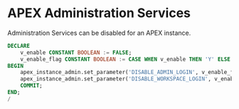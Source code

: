 # APEX Administration Services

Administration Services can be disabled for an APEX instance.

```sql
DECLARE
    v_enable CONSTANT BOOLEAN := FALSE;
    v_enable_flag CONSTANT BOOLEAN := CASE WHEN v_enable THEN 'Y' ELSE 'N' END;
BEGIN
    apex_instance_admin.set_parameter('DISABLE_ADMIN_LOGIN', v_enable_flag);
    apex_instance_admin.set_parameter('DISABLE_WORKSPACE_LOGIN', v_enable_flag);
    COMMIT;
END;
/
```
